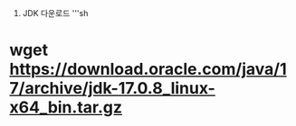 1. JDK 다운로드
'''sh
# wget https://download.oracle.com/java/17/archive/jdk-17.0.8_linux-x64_bin.tar.gz
